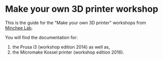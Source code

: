 # Make your own 3D printer workshop

This is the guide for the "Make your own 3D printer" workshops from [Minchee Lab](http://mincheelab.org).

You will find the documentation for:

1. the Prusa i3 (workshop edition 2014) as well as,
2. the Micromake Kossel printer (workshop edition 2016).
